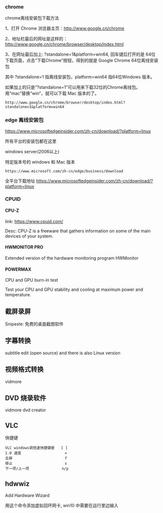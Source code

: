 
### chrome 

chrome离线安装包下载方法

1、打开 Chrome 浏览器主页：http://www.google.cn/chrome

2、地址栏最后的网址是这样的：http://www.google.cn/chrome/browser/desktop/index.html

3、在网址最后加上: ?standalone=1&platform=win64, 回车键后打开的是 64位下载页面，点击“下载Chrome”按钮，得到的就是 Google Chrome 64位离线安装包

其中 ?standalone=1 指离线安装包，platform=win64 指64位Windows 版本。

如果加上的只是“?standalone=1”可以用来下载32位的Chrome离线包。用“mac”替换“win”，就可以下载 Mac 版本的了。

    http://www.google.cn/chrome/browser/desktop/index.html?standalone=1&platform=win64


### edge 离线安装包

https://www.microsoftedgeinsider.com/zh-cn/download/?platform=linux

所有平台的安装包都在这里

windows server(2006以上)


特定版本号的 windows 和 Mac 版本

    https://www.microsoft.com/zh-cn/edge/business/download


全平台下载地址
    https://www.microsoftedgeinsider.com/zh-cn/download/?platform=linux


### CPUID

#### CPU-Z

link: https://www.cpuid.com/

Desc: CPU-Z is a freeware that gathers information on some of the main devices of your system.


#### HWMONITOR PRO

Extended version of the hardware monitoring program HWMonitor


#### POWERMAX

CPU and GPU burn-in test

Test your CPU and GPU stability and cooling at maximum power and temperature.


## 截屏录屏

Snipaste: 免费的桌面截图软件



## 字幕转换

subtitle edit (open source)
    and there is also Linux version


## 视频格式转换

vidmore

## DVD 烧录软件

vidmore dvd creator


## VLC

快捷键

    VLC windows调倍速快捷键是   [ ]
    1.0 速度                    =
    全屏                        f
    停止                        s
    下一项/上一项               n/p



## hdwwiz

Add Hardware Wizard

用这个命令添加虚拟回环网卡, win10 中需要在运行里边输入
